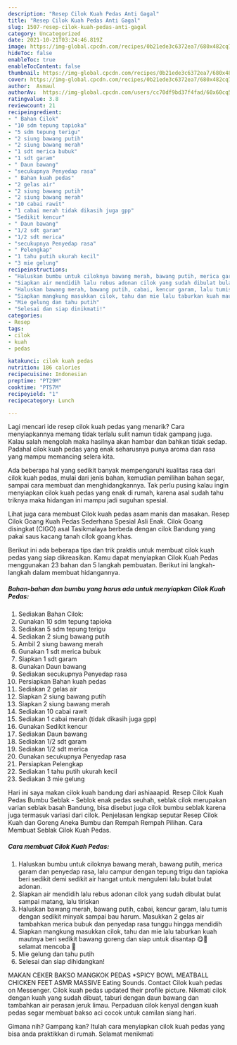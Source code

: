 ```yaml
---
description: "Resep Cilok Kuah Pedas Anti Gagal"
title: "Resep Cilok Kuah Pedas Anti Gagal"
slug: 1507-resep-cilok-kuah-pedas-anti-gagal
category: Uncategorized
date: 2021-10-21T03:24:46.819Z
image: https://img-global.cpcdn.com/recipes/0b21ede3c6372ea7/680x482cq70/cilok-kuah-pedas-foto-resep-utama.jpg
hideToc: false
enableToc: true
enableTocContent: false
thumbnail: https://img-global.cpcdn.com/recipes/0b21ede3c6372ea7/680x482cq70/cilok-kuah-pedas-foto-resep-utama.jpg
cover: https://img-global.cpcdn.com/recipes/0b21ede3c6372ea7/680x482cq70/cilok-kuah-pedas-foto-resep-utama.jpg
author:  Asmaul
authorAv:  https://img-global.cpcdn.com/users/cc70df9bd37f4fad/60x60cq50/avatar.jpg
ratingvalue: 3.8
reviewcount: 21
recipeingredient:
- " Bahan Cilok"
- "10 sdm tepung tapioka"
- "5 sdm tepung terigu"
- "2 siung bawang putih"
- "2 siung bawang merah"
- "1 sdt merica bubuk"
- "1 sdt garam"
- " Daun bawang"
- "secukupnya Penyedap rasa"
- " Bahan kuah pedas"
- "2 gelas air"
- "2 siung bawang putih"
- "2 siung bawang merah"
- "10 cabai rawit"
- "1 cabai merah tidak dikasih juga gpp"
- "Sedikit kencur"
- " Daun bawang"
- "1/2 sdt garam"
- "1/2 sdt merica"
- "secukupnya Penyedap rasa"
- " Pelengkap"
- "1 tahu putih ukurah kecil"
- "3 mie gelung"
recipeinstructions:
- "Haluskan bumbu untuk ciloknya bawang merah, bawang putih, merica garam dan penyedap rasa, lalu campur dengan tepung trigu dan tapioka beri sedikit demi sedikit air hangat untuk menguleni lalu bulat bulat adonan."
- "Siapkan air mendidih lalu rebus adonan cilok yang sudah dibulat bulat sampai matang, lalu tiriskan"
- "Haluskan bawang merah, bawang putih, cabai, kencur garam, lalu tumis dengan sedikit minyak sampai bau harum. Masukkan 2 gelas air tambahkan merica bubuk dan penyedap rasa tunggu hingga mendidih"
- "Siapkan mangkung masukkan cilok, tahu dan mie lalu taburkan kuah mautnya beri sedikit bawang goreng dan siap untuk disantap 😋🤤 selamat mencoba 🤩"
- "Mie gelung dan tahu putih"
- "Selesai dan siap dinikmati!"
categories:
- Resep
tags:
- cilok
- kuah
- pedas

katakunci: cilok kuah pedas 
nutrition: 186 calories
recipecuisine: Indonesian
preptime: "PT29M"
cooktime: "PT57M"
recipeyield: "1"
recipecategory: Lunch

---
```



Lagi mencari ide resep cilok kuah pedas yang menarik? Cara menyiapkannya memang tidak terlalu sulit namun tidak gampang juga. Kalau salah mengolah maka hasilnya akan hambar dan bahkan tidak sedap. Padahal cilok kuah pedas yang enak seharusnya punya aroma dan rasa yang mampu memancing selera kita.


Ada beberapa hal yang sedikit banyak mempengaruhi kualitas rasa dari cilok kuah pedas, mulai dari jenis bahan, kemudian pemilihan bahan segar, sampai cara membuat dan menghidangkannya. Tak perlu pusing kalau ingin menyiapkan cilok kuah pedas yang enak di rumah, karena asal sudah tahu triknya maka hidangan ini mampu jadi suguhan spesial.

Lihat juga cara membuat Cilok kuah pedas asam manis dan masakan. Resep Cilok Goang Kuah Pedas Sederhana Spesial Asli Enak. Cilok Goang disingkat (CIGO) asal Tasikmalaya berbeda dengan cilok Bandung yang pakai saus kacang tanah cilok goang khas.


Berikut ini ada beberapa tips dan trik praktis untuk membuat cilok kuah pedas yang siap dikreasikan. Kamu dapat menyiapkan Cilok Kuah Pedas menggunakan 23 bahan dan 5 langkah pembuatan. Berikut ini langkah-langkah dalam membuat hidangannya.

<!--inarticleads1-->

##### Bahan-bahan dan bumbu yang harus ada untuk menyiapkan Cilok Kuah Pedas:

1. Sediakan  Bahan Cilok:
1. Gunakan 10 sdm tepung tapioka
1. Sediakan 5 sdm tepung terigu
1. Sediakan 2 siung bawang putih
1. Ambil 2 siung bawang merah
1. Gunakan 1 sdt merica bubuk
1. Siapkan 1 sdt garam
1. Gunakan  Daun bawang
1. Sediakan secukupnya Penyedap rasa
1. Persiapkan  Bahan kuah pedas
1. Sediakan 2 gelas air
1. Siapkan 2 siung bawang putih
1. Siapkan 2 siung bawang merah
1. Sediakan 10 cabai rawit
1. Sediakan 1 cabai merah (tidak dikasih juga gpp)
1. Gunakan Sedikit kencur
1. Sediakan  Daun bawang
1. Sediakan 1/2 sdt garam
1. Sediakan 1/2 sdt merica
1. Gunakan secukupnya Penyedap rasa
1. Persiapkan  Pelengkap
1. Sediakan 1 tahu putih ukurah kecil
1. Sediakan 3 mie gelung


Hari ini saya makan cilok kuah bandung dari ashiaaapid. Resep Cilok Kuah Pedas Bumbu Seblak - Seblok enak pedas seuhah, seblak cilok merupakan varian seblak basah Bandung, bisa disebut juga cilok bumbu seblak karena juga termasuk variasi dari cilok. Penjelasan lengkap seputar Resep Cilok Kuah dan Goreng Aneka Bumbu dan Rempah Rempah Pilihan. Cara Membuat Seblak Cilok Kuah Pedas. 

<!--inarticleads2-->

##### Cara membuat Cilok Kuah Pedas:

1. Haluskan bumbu untuk ciloknya bawang merah, bawang putih, merica garam dan penyedap rasa, lalu campur dengan tepung trigu dan tapioka beri sedikit demi sedikit air hangat untuk menguleni lalu bulat bulat adonan.
1. Siapkan air mendidih lalu rebus adonan cilok yang sudah dibulat bulat sampai matang, lalu tiriskan
1. Haluskan bawang merah, bawang putih, cabai, kencur garam, lalu tumis dengan sedikit minyak sampai bau harum. Masukkan 2 gelas air tambahkan merica bubuk dan penyedap rasa tunggu hingga mendidih
1. Siapkan mangkung masukkan cilok, tahu dan mie lalu taburkan kuah mautnya beri sedikit bawang goreng dan siap untuk disantap 😋🤤 selamat mencoba 🤩
1. Mie gelung dan tahu putih
1. Selesai dan siap dihidangkan!

MAKAN CEKER BAKSO MANGKOK PEDAS *SPICY BOWL MEATBALL CHICKEN FEET ASMR MASSIVE Eating Sounds. Contact Cilok kuah pedas on Messenger. Cilok kuah pedas updated their profile picture. Nikmati cilok dengan kuah yang sudah dibuat, taburi dengan daun bawang dan tambahkan air perasan jeruk limau. Perpaduan cilok kenyal dengan kuah pedas segar membuat bakso aci cocok untuk camilan siang hari. 

Gimana nih? Gampang kan? Itulah cara menyiapkan cilok kuah pedas yang bisa anda praktikkan di rumah. Selamat menikmati
